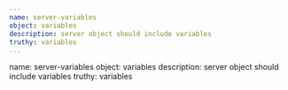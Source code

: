 ```yaml
---
name: server-variables
object: variables
description: server object should include variables
truthy: variables      
...
```

name: server-variables
object: variables
description: server object should include variables
truthy: variables      